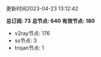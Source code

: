 更新时间2023-04-23 13:12:42

**总订阅: 73**
**总节点: 640**
**有效节点: 180**
- v2ray节点: 176
- ss节点: 3
- trojan节点: 1
